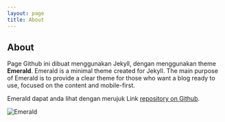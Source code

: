 ```yaml
---
layout: page
title: About
---
```

## About
Page Github ini dibuat menggunakan Jekyll, dengan menggunakan theme **Emerald**.
Emerald is a minimal theme created for Jekyll. The main purpose of Emerald is to provide a clear theme for those who want a blog ready to use, focused on the content and mobile-first.

Emerald dapat anda lihat dengan merujuk Link [repository on Github](https://github.com/KingFelix/emerald/).

![Emerald](img/Emerald01.png "Emerald")
